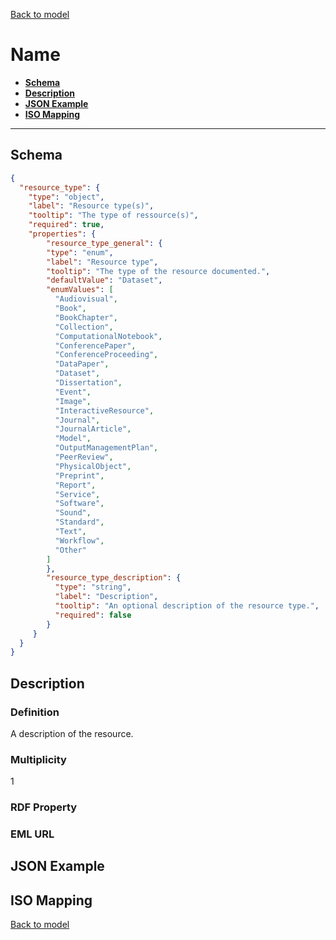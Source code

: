 [Back to model](_base.md)

# Name

- **[Schema](#schema)**
- **[Description](#description)**
- **[JSON Example](#json-example)**
- **[ISO Mapping](#iso-mapping)**
---
## Schema
```json
{
  "resource_type": {
    "type": "object",
    "label": "Resource type(s)",
    "tooltip": "The type of ressource(s)",
    "required": true,
    "properties": {
        "resource_type_general": {
        "type": "enum",
        "label": "Resource type",
        "tooltip": "The type of the resource documented.",
        "defaultValue": "Dataset",
        "enumValues": [
          "Audiovisual",
          "Book",
          "BookChapter",
          "Collection",
          "ComputationalNotebook",
          "ConferencePaper",
          "ConferenceProceeding",
          "DataPaper",
          "Dataset",
          "Dissertation",
          "Event",
          "Image",
          "InteractiveResource",
          "Journal",
          "JournalArticle",
          "Model",
          "OutputManagementPlan",
          "PeerReview",
          "PhysicalObject",
          "Preprint",
          "Report",
          "Service",
          "Software",
          "Sound",
          "Standard",
          "Text",
          "Workflow",
          "Other"
        ]
        },
        "resource_type_description": {
          "type": "string",
          "label": "Description",
          "tooltip": "An optional description of the resource type.",
          "required": false
        }
     }
  }
}
```

## Description
### Definition
A description of the resource.
### Multiplicity
1
### RDF Property
### EML URL

## JSON Example
## ISO Mapping

[Back to model](_base.md)
